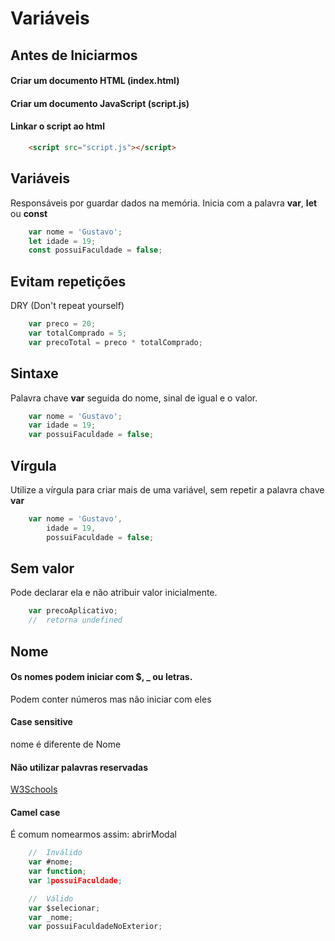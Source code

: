 # Variáveis

## Antes de Iniciarmos

#### Criar um documento HTML (index.html)

#### Criar um documento JavaScript (script.js)

#### Linkar o script ao html
```html
    <script src="script.js"></script>
```

## Variáveis

Responsáveis por guardar dados na memória.
Inicia com a palavra **var**, **let** ou **const**

```js
    var nome = 'Gustavo';
    let idade = 19;
    const possuiFaculdade = false;
```

## Evitam repetições

DRY (Don't repeat yourself)

```js
    var preco = 20;
    var totalComprado = 5;
    var precoTotal = preco * totalComprado;
```

## Sintaxe

Palavra chave **var** seguida do nome, sinal de igual e o valor.

```js
    var nome = 'Gustavo';
    var idade = 19;
    var possuiFaculdade = false;
```

## Vírgula

Utilize a vírgula para criar mais de uma variável, sem repetir a
palavra chave **var**

```js
    var nome = 'Gustavo',
        idade = 19,
        possuiFaculdade = false;
```

## Sem valor

Pode declarar ela e não atribuir valor inicialmente.

```js
    var precoAplicativo;
    //  retorna undefined
```

## Nome

#### Os nomes podem iniciar com $, _ ou letras.
Podem conter números mas não iniciar com eles

#### Case sensitive
nome é diferente de Nome

#### Não utilizar palavras reservadas
[W3Schools](https://www.w3schools.com/js/js_reserved.asp)

#### Camel case
É comum nomearmos assim: abrirModal

```js
    //  Inválido
    var #nome;
    var function;
    var 1possuiFaculdade;

    //  Válido
    var $selecionar;
    var _nome;
    var possuiFaculdadeNoExterior;
```